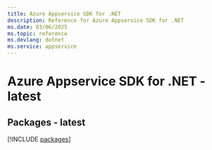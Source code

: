 ```yaml
---
title: Azure Appservice SDK for .NET
description: Reference for Azure Appservice SDK for .NET
ms.date: 03/06/2025
ms.topic: reference
ms.devlang: dotnet
ms.service: appservice
---
```

# Azure Appservice SDK for .NET - latest
## Packages - latest
[!INCLUDE [packages](appservice-index.md)]
